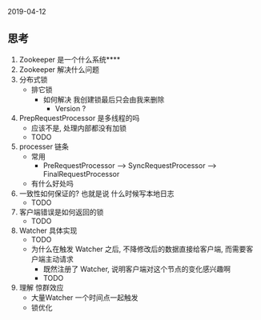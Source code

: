 2019-04-12

## 思考
1. Zookeeper 是一个什么系统****
1. Zookeeper 解决什么问题
1. 分布式锁
    - 排它锁
        - 如何解决 我创建锁最后只会由我来删除
            - Version ? 
2. PrepRequestProcessor 是多线程的吗
    - 应该不是, 处理内部都没有加锁
    - TODO
1. processer 链条
    - 常用
        - PreRequestProcessor --> SyncRequestProcessor --> FinalRequestProcessor
    - 有什么好处吗
1. 一致性如何保证的? 也就是说 什么时候写本地日志
    - TODO
2. 客户端错误是如何返回的锁
    - TODO
3. Watcher 具体实现
    - TODO
    - 为什么在触发 Watcher 之后, 不降修改后的数据直接给客户端, 而需要客户端主动请求
        - 既然注册了 Watcher, 说明客户端对这个节点的变化感兴趣啊
        - TODO
1. 理解 惊群效应 
    - 大量Watcher 一个时间点一起触发
    - 锁优化
